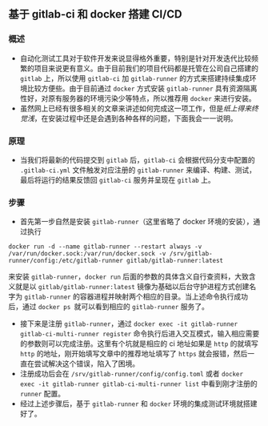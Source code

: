 ## 基于 gitlab-ci 和 docker 搭建 CI/CD

### 概述
* 自动化测试工具对于软件开发来说显得格外重要，特别是针对开发迭代比较频繁的项目来说更有意义。由于目前我们的项目代码都是托管在公司自己搭建的 `gitlab` 上，所以使用 `gitlab-ci` 加 `gitlab-runner` 的方式来搭建持续集成环境比较方便些。由于目前通过 `docker` 方式安装 `gitlab-runner` 具有资源隔离性好，对原有服务器的环境污染少等特点，所以推荐用 `docker` 来进行安装。
* 虽然网上已经有很多相关的文章来讲述如何完成这一项工作，但是*纸上得来终觉浅*，在安装过程中还是会遇到各种各样的问题，下面我会一一说明。

### 原理
* 当我们将最新的代码提交到 `gitlab` 后，`gitlab-ci` 会根据代码分支中配置的 `.gitlab-ci.yml` 文件触发对应注册的 `gitlab-runner` 来编译、构建、测试，最后将运行的结果反馈回 `gitlab-ci` 服务并呈现在 `gitlab` 上。

### 步骤
* 首先第一步自然是安装 `gitlab-runner`（这里省略了 docker 环境的安装），通过执行 
```
docker run -d --name gitlab-runner --restart always -v /var/run/docker.sock:/var/run/docker.sock -v /srv/gitlab-runner/config:/etc/gitlab-runner gitlab/gitlab-runner:latest
```
来安装 `gitlab-runner`，`docker run` 后面的参数的具体含义自行查资料，大致含义就是以 `gitlab/gitlab-runner:latest` 镜像为基础以后台守护进程方式创建名字为 `gitlab-runner` 的容器进程并映射两个相应的目录。当上述命令执行成功后，通过 `docker ps `就可以看到相应的 `gitlab-runner` 服务了。
* 接下来是注册 `gitlab-runner`，通过 `docker exec -it gitlab-runner gitlab-ci-multi-runner register` 命令执行后进入交互模式，输入相应需要的参数则可以完成注册。这里有个坑就是相应的 ci 地址如果是 `http` 的就填写 `http` 的地址，刚开始填写文章中的推荐地址填写了 `https` 就会报错，然后一直在尝试解决这个错误，陷入了困境。
* 注册成功后会在 `/srv/gitlab-runner/config/config.toml` 或者 `docker exec -it gitlab-runner gitlab-ci-multi-runner list` 中看到刚才注册的 `runner` 配置。
* 经过上述步骤后，基于 `gitlab-runner` 和 `docker` 环境的集成测试环境就搭建好了。
